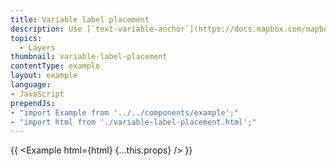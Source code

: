 ```yaml
---
title: Variable label placement
description: Use [`text-variable-anchor`](https://docs.mapbox.com/mapbox-gl-js/style-spec/layers/#layout-symbol-text-variable-anchor) to allow high priority labels to shift position to stay on the map.
topics:
  - Layers
thumbnail: variable-label-placement
contentType: example
layout: example
language:
- JavaScript
prependJs:
- "import Example from '../../components/example';"
- "import html from './variable-label-placement.html';"
---
```


{{ <Example html={html} {...this.props} /> }}
